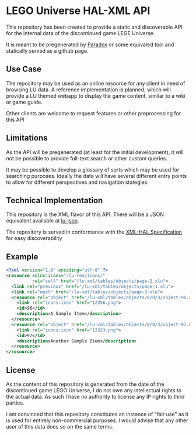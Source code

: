 # LEGO Universe HAL-XML API

This repository has been created to provide a static and discoverable
API for the internal data of the discontinued game LEGE Universe.

It is meant to be pregenerated by [Paradox](https://github.com/Xiphoseer/Paradox)
or some equivaled tool and statically served as a github page.

## Use Case

The repository may be used as an online resource for any client in need
of browsing LU data. A reference implementation is planned, which
will provide a LU themed webapp to display the game content, similar
to a wiki or game guide.

Other clients are welcome to request features or other preprocessing
for this API

## Limitations

As the API will be pregenerated (at least for the initial development),
it will not be possible to provide full-text search or other custom
queries.

It may be possible to develop a glossary of sorts which may be used
for searching purposes. Ideally the data will have several different
entry points to allow for different perspectives and navigation stategies.

## Technical Implementation

This repository is the XML flavor of this API. There will be a JSON
equivalent available at [lu-json](https://github.com/Xiphoseer/lu-json).

The repository is served in conformance with the
[XML-HAL Specification](https://tools.ietf.org/html/draft-michaud-xml-hal-02)
for easy discoverability

## Example

```xml
<?xml version="1.0" encoding="utf-8" ?>
<resource xmlns:icons="/lu-res/icons/"
          rel="self" href="/lu-xml/tables/objects/page-2.xlu">
  <link rel="previous" href="/lu-xml/tables/objects/page-1.xlu">
  <link rel="next" href="/lu-xml/tables/objects/page-3.xlu">
  <resource rel="object" href="/lu-xml/tables/objects/0/0/3/object-96.xlu">
    <link rel="icons:icon" href="12356.png">
    <id>96</id>
    <description>A Sample Item</description>
  </resource>
  <resource rel="object" href="/lu-xml/tables/objects/0/0/3/object-97.xlu">
    <link rel="icons:icon" href="12323.png">
    <id>97</id>
    <description>Another Sample Item</description>
  </resource>
</resource>
```

## License

As the content of this repository is generated from the date of the
discontinued game LEGO Universe, I do not own any intellectual rights
to the actual data. As such I have no authority to license any IP rights
to third parties.

I am convinced that this repository constitutes an instance of "fair use"
as it is used for entirely non-commercial purposes. I would advise that
any other user of this data does so on the same terms.
